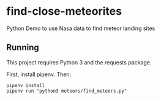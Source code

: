# find-close-meteorites
Python Demo to use Nasa data to find meteor landing sites

## Running

This project requires Python 3 and the requests package.

First, install pipenv. Then:


```
pipenv install
pipenv run "python3 meteors/find_meteors.py"
```
